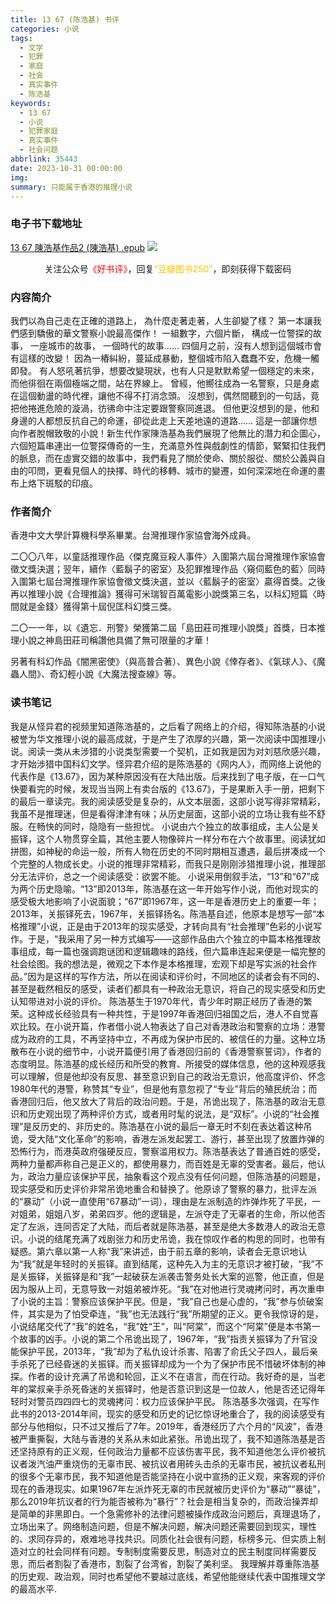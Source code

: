 ```yaml
---
title: 13 67 (陈浩基) 书评
categories: 小说
tags:
  - 文学
  - 犯罪
  - 家庭
  - 社会
  - 真实事件
  - 陈浩基
keywords:
  - 13 67
  - 小说
  - 犯罪家庭
  - 真实事件
  - 社会问题
abbrlink: 35443
date: 2023-10-31 00:00:00
img:
summary: 只能属于香港的推理小说
---
```


### 电子书下载地址
[13 67 陳浩基作品2 (陳浩基) .epub](https://url57.ctfile.com/f/23765157-960784053-17c8e6)
![](https://cdn.jsdelivr.net/gh/Deep-Heart/picx-images-hosting@master/WeChat/wechat_mp_large.6xheshb4rok0.webp)
<center>关注公众号<font color="#ff0000">《好书评》</font>，回复<font color="#ffc000">“豆瓣图书250”</font>，即刻获得下载密码</center>

### 内容简介
我們以為自己走在正確的道路上，    為什麼走著走著，人生卻變了樣？    第一本讓我們感到驕傲的華文警察小說最高傑作！    一組數字，六個片斷，    構成一位警探的故事，    一座城市的故事，    一個時代的故事……    四個月之前，沒有人想到這個城市會有這樣的改變！    因為一樁糾紛，蔓延成暴動，整個城市陷入蠢蠢不安，危機一觸即發。    有人怒吼著抗爭，想要改變現狀，也有人只是默默希望一個穩定的未來，而他徘徊在兩個極端之間，站在界線上。    曾經，他嚮往成為一名警察，只是身處在這個動盪的時代裡，讓他不得不打消念頭。    沒想到，偶然間聽到的一句話，竟把他捲進危險的漩渦，彷彿命中注定要跟警察同進退。    但他更沒想到的是，他和身邊的人都想反抗自己的命運，卻從此走上天差地遠的道路……    這是一部讓你想向作者脫帽致敬的小說！新生代作家陳浩基為我們展現了他無比的潛力和企圖心，六個短篇串連出一位警探傳奇的一生，充滿意外性與戲劇性的情節，緊緊扣住我們的脈息，而在虛實交錯的故事中，我們看見了關於使命、關於服從、關於公義與自由的叩問，更看見個人的抉擇、時代的移轉、城市的變遷，如何深深地在命運的畫布上烙下斑駁的印痕。

### 作者简介
香港中文大學計算機科學系畢業。台灣推理作家協會海外成員。

二〇〇八年，以童話推理作品〈傑克魔豆殺人事件〉入圍第六屆台灣推理作家協會徵文獎決選；翌年，續作〈藍鬍子的密室〉及犯罪推理作品〈窺伺藍色的藍〉同時入圍第七屆台灣推理作家協會徵文獎決選，並以〈藍鬍子的密室〉贏得首獎。之後再以推理小說《合理推論》獲得可米瑞智百萬電影小說獎第三名，以科幻短篇〈時間就是金錢〉獲得第十屆倪匡科幻獎三獎。

二〇一一年，以《遺忘．刑警》榮獲第二屆「島田莊司推理小說獎」首獎，日本推理小說之神島田莊司稱讚他具備了無可限量的才華！

另著有科幻作品《闇黑密使》（與高普合著）、異色小說《倖存者》、《氣球人》、《魔蟲人間》、奇幻輕小說《大魔法搜查線》等。

### 读书笔记
我是从怪异君的视频里知道陈浩基的，之后看了网络上的介绍，得知陈浩基的小说被誉为华文推理小说的最高成就，于是产生了浓厚的兴趣，第一次阅读中国推理小说。阅读一类从未涉猎的小说类型需要一个契机，正如我是因为对刘慈欣感兴趣，才开始涉猎中国科幻文学。怪异君介绍的是陈浩基的《网内人》，而网络上说他的代表作是《13.67》，因为某种原因没有在大陆出版。后来找到了电子版，在一口气快要看完的时候，发现当当网上有卖台版的《13.67》，于是果断入手一册，把剩下的最后一章读完。我的阅读感受是复杂的，从文本层面，这部小说写得非常精彩，我虽不是推理迷，但是看得津津有味；从历史层面，这部小说的立场让我有些不舒服。在畅快的同时，隐隐有一些担忧。
小说由六个独立的故事组成，主人公是关振铎，这个人物贯穿全篇，其他主要人物像碎片一样分布在六个故事里。阅读犹如拼图，如神秘的命运一般，所有人物在历史的不同时期相互遭遇，最后拼凑成一个个完整的人物成长史。小说的推理非常精彩，而我只是刚刚涉猎推理小说，推理部分无法评价，总之一个阅读感受：欲罢不能。
小说采用倒叙手法，“13”和“67”成为两个历史隐喻。“13”即2013年，陈浩基在这一年开始写作小说，而他对现实的感受极大地影响了小说面貌；“67”即1967年，这一年是香港历史上的重要一年；2013年，关振铎死去，1967年，关振铎扬名。陈浩基自述，他原本是想写一部“本格推理”小说，正是由于2013年的现实感受，才转向具有“社会推理”色彩的小说写作。于是，“我采用了另一种方式编写——这部作品由六个独立的中篇本格推理故事组成，每一篇也强调跑谜团和逻辑趣味的路线，但六篇串连起来便是一幅完整的社会绘图。我的想法是，微观之下本作是本格推理，宏观下却是写实派的社会作品。”因为是这样的写作方法，所以在阅读和评价时，不同地区的读者会有不同的、甚至是截然相反的感受，读者们都具有一种政治无意识，将自己的现实感受和历史认知带进对小说的评价。
陈浩基生于1970年代，青少年时期正经历了香港的繁荣。这种成长经验具有一种共性，于是1997年香港回归祖国之后，港人不自觉喜欢比较。在小说开篇，作者借小说人物表达了自己对香港政治和警察的立场：港警成为政府的工具，不再坚持中立，不再成为保护市民的、被信任的力量。这种立场散布在小说的细节中，小说开篇便引用了香港回归前的《香港警察誓词》，作者的态度明显。陈浩基的成长经历和所受的教育、所接受的媒体信息，他的这种观感我可以理解，但是他却没有反思、甚至意识到自己的政治无意识，他高度评价、怀念1980年代的港警，称赞其“专业”，但是他有意忽视了“专业”背后的殖民统治；而香港回归后，他又放大了背后的政治问题。于是，吊诡出现了，陈浩基的政治无意识和历史观出现了两种评价方式，或者用时髦的说法，是“双标”。小说的“社会推理”是反历史的、非历史的。陈浩基在小说的最后一章无时不刻在表达着这种吊诡，受大陆“文化革命”的影响，香港左派发起罢工、游行，甚至出现了放置炸弹的恐怖行为，而港英政府强硬反应，警察滥用权力。陈浩基表达了普通百姓的感受，两种力量都声称自己是正义的，都使用暴力，而百姓是无辜的受害者。最后，他认为，政治力量应该保护平民，抽象看这个观点没有任何问题，但陈浩基的问题是，现实感受和历史评价非常吊诡地重合和替换了。他原谅了警察的暴力，批评左派的“暴动”（小说一直使用“67暴动”一词），理由是左派制造的炸弹炸死了平民，一对姐弟，姐姐八岁，弟弟四岁。他的逻辑是，左派夺走了无辜者的生命，所以他否定了左派，连同否定了大陆，而后者就是陈浩基，甚至是绝大多数港人的政治无意识。小说的结尾充满了戏剧张力和历史吊诡，我在惊叹作者的构思的同时，也带有疑惑。第六章以第一人称“我”来讲述，由于前五章的影响，读者会无意识地认为“我”就是年轻时的关振铎。直到结尾，这种先入为主的无意识才被打破，“我”不是关振铎，关振铎是和“我”一起破获左派袭击警务处长大案的巡警，他正直，但是因为服从上司，无意导致一对姐弟被炸死。“我”在对他进行灵魂拷问时，再次重申了小说的主旨：警察应该保护平民。但是，“我”自己也是心虚的，“我”参与侦破案件，其实是为了怕受牵连，“我”也无法践行“我”所期望的正义。更令我惊讶的是，小说结尾交代了“我”的姓名，“我”姓“王”，叫“阿棠”，而这个“阿棠”便是本书第一个故事的凶手。小说的第二个吊诡出现了，1967年，“我”指责关振铎为了升官没能保护平民，2013年，“我”却为了私仇设计杀害、陷害了俞氏父子四人，最后亲手杀死了已经昏迷的关振铎。而关振铎却成为一个为了保护市民不惜破坏体制的神探。作者的设计充满了吊诡和轮回，正义不在语言，而在行动。我好奇的是，当老年的棠叔亲手杀死昏迷的关振铎时，他是否意识到这是一位故人，他是否还记得年轻时对警员四四四七的灵魂拷问：权力应该保护平民。
陈浩基多次强调，在写作此书的2013-2014年间，现实的感受和历史的记忆惊讶地重合了，我的阅读感受有部分与他相似，只不过又推后了7年。2019年，香港经历了六个月的“风波”，香港被严重撕裂，大陆与香港的关系从未如此紧张。吊诡出现了，我不知道陈浩基是否还坚持原有的正义观，任何政治力量都不应该伤害平民，我不知道他怎么评价被抗议者泼汽油严重烧伤的无辜市民、被抗议者用砖头击杀的无辜市民，被抗议者私刑的很多个无辜市民，我不知道他是否能坚持在小说中宣扬的正义观，来客观的评价现在的香港现实。如果1967年左派炸死无辜的市民就被历史评价为“暴动”“暴徒”，那么2019年抗议者的行为能否被称为“暴行”？社会是相当复杂的，而政治操弄却是简单的非黑即白。一个急需修补的法律问题被操作成政治问题后，真理退场了，立场出来了。网络制造问题，但是不解决问题，解决问题还需要回到现实，理性的、求同存异的，艰难地寻找共识。同质化社会很有问题，标榜多元、但实质上制造对立的社会同样有问题。专制制度需要反思，制造对立的民主制度同样需要反思，而后者割裂了香港市，割裂了台湾省，割裂了美利坚。
我理解并尊重陈浩基的历史观、政治观，同时也希望他不要越过底线，希望他能继续代表中国推理文学的最高水平.
